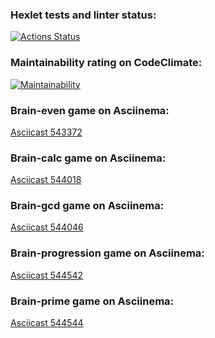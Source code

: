 ### Hexlet tests and linter status:
[![Actions Status](https://github.com/ikki-li/frontend-project-44/workflows/hexlet-check/badge.svg)](https://github.com/ikki-li/frontend-project-44/actions)

### Maintainability rating on CodeClimate: 
[![Maintainability](https://api.codeclimate.com/v1/badges/f4b7aa860861316b85f3/maintainability)](https://codeclimate.com/github/ikki-li/frontend-project-44/maintainability)

### Brain-even game on Asciinema:
[Asciicast 543372](https://asciinema.org/a/543372)

### Brain-calc game on Asciinema:
[Asciicast 544018](https://asciinema.org/a/544018)

### Brain-gcd game on Asciinema:
[Asciicast 544046](https://asciinema.org/a/544046)

### Brain-progression game on Asciinema:
[Asciicast 544542](https://asciinema.org/a/544542)

### Brain-prime game on Asciinema:
[Asciicast 544544](https://asciinema.org/a/544544)

